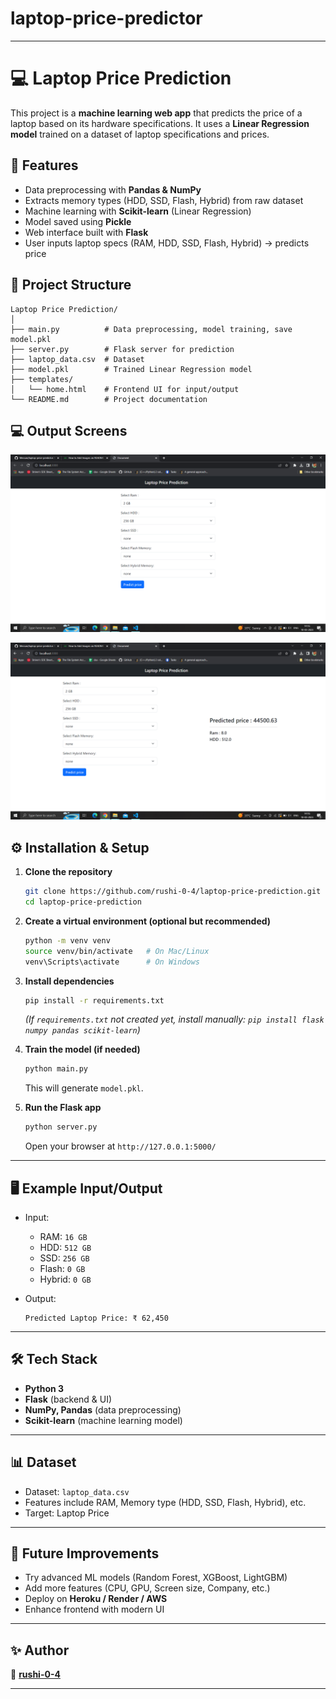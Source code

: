 # laptop-price-predictor
---

# 💻 Laptop Price Prediction

This project is a **machine learning web app** that predicts the price of a laptop based on its hardware specifications. It uses a **Linear Regression model** trained on a dataset of laptop specifications and prices.

## 🚀 Features

* Data preprocessing with **Pandas & NumPy**
* Extracts memory types (HDD, SSD, Flash, Hybrid) from raw dataset
* Machine learning with **Scikit-learn** (Linear Regression)
* Model saved using **Pickle**
* Web interface built with **Flask**
* User inputs laptop specs (RAM, HDD, SSD, Flash, Hybrid) → predicts price

## 📂 Project Structure

```
Laptop Price Prediction/
│
├── main.py          # Data preprocessing, model training, save model.pkl
├── server.py        # Flask server for prediction
├── laptop_data.csv  # Dataset
├── model.pkl        # Trained Linear Regression model
├── templates/
│   └── home.html    # Frontend UI for input/output
└── README.md        # Project documentation
```
## 💻 Output Screens


![output photo](https://github.com/Mecsan/laptop-price-predictor/blob/master/output/Screenshot%20(166).png?raw=true)

![output photo](https://github.com/Mecsan/laptop-price-predictor/blob/master/output/Screenshot%20(167).png?raw=true)

## ⚙️ Installation & Setup

1. **Clone the repository**

   ```bash
   git clone https://github.com/rushi-0-4/laptop-price-prediction.git
   cd laptop-price-prediction
   ```

2. **Create a virtual environment (optional but recommended)**

   ```bash
   python -m venv venv
   source venv/bin/activate   # On Mac/Linux
   venv\Scripts\activate      # On Windows
   ```

3. **Install dependencies**

   ```bash
   pip install -r requirements.txt
   ```

   *(If `requirements.txt` not created yet, install manually: `pip install flask numpy pandas scikit-learn`)*

4. **Train the model (if needed)**

   ```bash
   python main.py
   ```

   This will generate `model.pkl`.

5. **Run the Flask app**

   ```bash
   python server.py
   ```

   Open your browser at `http://127.0.0.1:5000/`

---

## 🖥️ Example Input/Output

* Input:

  * RAM: `16 GB`
  * HDD: `512 GB`
  * SSD: `256 GB`
  * Flash: `0 GB`
  * Hybrid: `0 GB`

* Output:

  ```
  Predicted Laptop Price: ₹ 62,450
  ```

---

## 🛠️ Tech Stack

* **Python 3**
* **Flask** (backend & UI)
* **NumPy, Pandas** (data preprocessing)
* **Scikit-learn** (machine learning model)

---

## 📊 Dataset

* Dataset: `laptop_data.csv`
* Features include RAM, Memory type (HDD, SSD, Flash, Hybrid), etc.
* Target: Laptop Price

---

## 📌 Future Improvements

* Try advanced ML models (Random Forest, XGBoost, LightGBM)
* Add more features (CPU, GPU, Screen size, Company, etc.)
* Deploy on **Heroku / Render / AWS**
* Enhance frontend with modern UI

---

## ✨ Author

👤 **[rushi-0-4](https://github.com/rushi-0-4)**

---


